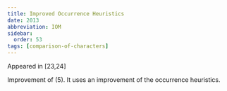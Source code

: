 ```yaml
---
title: Improved Occurrence Heuristics
date: 2013
abbreviation: IOM
sidebar:
  order: 53
tags: [comparison-of-characters]
---
```


Appeared in [23,24]

Improvement of (5). It uses an improvement of the occurrence heuristics.
